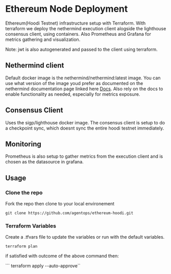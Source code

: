# Ethereum Node Deployment 
Ethereum(Hoodi Testnet) infrastructure setup with Terraform. With terraform we deploy the nethermind execution client alogside the lighthouse consensus client, using containers. Also Prometheus and Grafana for metrics gathering and visualization.

Note: jwt is also autogenerated and passed to the client using terraform.

## Nethermind client
Default docker image is the nethermind/nethermind:latest image. You can use what version of the image youd prefer as documented on the nethermind documentation page linked here [Docs](https://docs.nethermind.io/). Also rely on the docs to enable functionality as needed, especially for metrics exposure.

## Consensus Client

Uses the sigp/lighthouse docker image. The consensus client is setup to do a checkpoint sync, which doesnt sync the entire hoodi testnet immediately.


## Monitoring

Prometheus is also setup to gather metrics from the execution client and is chosen as the datasource in grafana.



## Usage

### Clone the repo 

Fork the repo then clone to your local environement

``` git clone https://github.com/agentops/ethereum-hoodi.git ```

### Terraform Variables

Create a .tfvars file to update the variables or run with the default variables.

``` terraform plan ```

if satisfied with outcome of the above command then:

``` terraform apply --auto-approve``